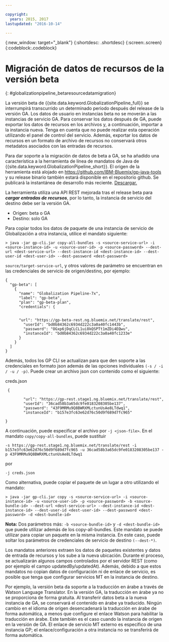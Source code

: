 ```yaml
---

copyright:
  years: 2015, 2017
lastupdated: "2016-10-14"

---
```


{:new_window: target="_blank"}
{:shortdesc: .shortdesc}
{:screen:.screen}
{:codeblock:.codeblock}

# Migración de datos de recursos de la versión beta
{: #globalizationpipeline_betaresourcedatamigration}

La versión beta de {{site.data.keyword.GlobalizationPipeline_full}} se interrumpirá transcurrido un determinado periodo después del release de la versión GA. Los datos de usuario en instancias beta no se moverán a las instancias de servicio GA. Para conservar los datos después de GA, puede exportar los datos de recursos en los archivos y, a continuación, importar a la instancia nueva. Tenga en cuenta que no puede realizar esta operación utilizando el panel de control del servicio. Además, exportar los datos de recursos en un formato de archivo de recursos no conservará otros metadatos asociados con las entradas de recursos.

Para dar soporte a la migración de datos de beta a GA, se ha añadido una característica a la herramienta de línea de mandatos de Java de {{site.data.keyword.GlobalizationPipeline_short}}. El origen de la herramienta está alojado en https://github.com/IBM-Bluemix/gp-java-tools y su release binario también estará disponible en el repositorio github. Se publicará la instantánea de desarrollo más reciente. [Descargar.](https://w3-connections.ibm.com/communities/service/html/communityview?communityUuid=589d87cf-d0c7-4e06-ab95-4108547f90aa#fullpageWidgetId=Wa22bb771e29b_4aa9_a114_cfe53fda2cc8&file=5cdaf089-ec7c-4881-b5a0-7ab651491237)

La herramienta utiliza una API REST mejorada tras el release beta para ***cargar entradas de recursos***, por lo tanto, la instancia de servicio del destino debe ser la versión GA. 
* Origen: beta o GA
* Destino: solo GA

Para copiar todos los datos de paquete de una instancia de servicio de Globalización a otra instancia, utilice el mandato siguiente:

```> java -jar gp-cli.jar copy-all-bundles -s <source-service-url> -i <source-instance-id> -u <source-user-id> -p <source-password> --dest-url <dest-service-url> --dest-instance-id <dest-instance-id> --dest-user-id <dest-user-id> --dest-password <dest-password>```


`source/target-service-url`, y otros valores de parámetro se encuentran en las credenciales de servicio de origen/destino, por ejemplo: 

```
{
  "gp-beta": [
    {
      "name": "Globalization Pipeline-7x",
      "label": "gp-beta",
      "plan": "gp-beta-plan",
      "credentials": {
 

      "url": "https://gp-beta-rest.ng.bluemix.net/translate/rest",
        "userId": "bd0b84362c6934d222c3a0a40fc1443b",
        "password": "OGxp6jDqCLCL1ui8kQSPTt1mZDi4EQwu",
        "instanceId": "bd0b84362c6934d222c3a0a40fc1233e"
      }
    }
  ]
}
```
Además, todos los GP CLI se actualizan para que den soporte a las credenciales en formato json además de las opciones individuales `(-s / -i / -u / -p)`. Puede crear un archivo json con contenido como el siguiente: 

creds.json 
```
 {

        "url": "https://gp-rest.stage1.ng.bluemix.net/translate/rest",
        "userId": "36cad58b3a65dc9fe0183208305be137",
        "password": "43F9MRMu9Q8BWRXMLctunUsAe8LTdwq1",
        "instanceId": "b157e3fc63e62d76c50d9f689d7fc965"

} 
```
A continuación, puede especificar el archivo por `-j <json-file>`. En el mandato `copy/copy-all-bundles`, puede sustituir

```-s https://gp-rest.stage1.ng.bluemix.net/translate/rest -i b157e3fc63e62d76c50d9f689d7fc965 -u 36cad58b3a65dc9fe0183208305be137 -p 43F9MRMu9Q8BWRXMLctunUsAe8LTdwq1```

por

`-j creds.json `
 
Como alternativa, puede copiar el paquete de un lugar a otro utilizando el mandato: 

```> java -jar gp-cli.jar copy -s <source-service-url> -i <source-instance-id> -u <source-user-id> -p <source-password> -b <source-bundle-id> --dest-url <dest-service-url> --dest-instance-id <dest-instance-id> --dest-user-id <dest-user-id> --dest-password <dest-password> -d <dest-bundle-id>```


**Nota:** Dos parámetros más: `-b <source-bundle-id>` y `-d <dest-bundle-id>` que puede utilizar además de los copy-all-bundles. Este mandato se puede utilizar para copiar un paquete en la misma instancia. En este caso, puede soltar los parámetros de credenciales de servicio de destino `(--dest-*)`.


Los mandatos anteriores extraen los datos de paquetes existentes y datos de entrada de recursos y los sube a la nueva ubicación. Durante el proceso, se actualizarán algunos campos controlados por el servidor REST (como por ejemplo el campo updatedBy/updatedAt). Además, debido a que estos mandatos no copian datos de configuración ni de enlace de servicio, es posible que tenga que configurar servicios MT en la instancia de destino.


Por ejemplo, la versión beta da soporte a la traducción en árabe a través de Watson Language Translator. En la versión GA, la traducción en árabe ya no se proporciona de forma gratuita. Al transferir datos beta a la nueva instancia de GA, se conservará el contenido en árabe ya traducido. Ningún cambio en el idioma de origen desencadenará la traducción en árabe de forma automática, a menos que configure el enlace Watson para habilitar la traducción en árabe. Este también es el caso cuando la instancia de origen en la versión de GA. El enlace de servicio MT externo es específico de una instancia GP; el enlace/configuración a otra instancia no se transferirá de forma automática. 

